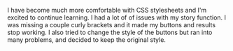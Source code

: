 I have become much more comfortable with CSS stylesheets and I'm excited to continue learning. I had a lot of of issues with my story function. I was missing a couple curly brackets and it made my buttons and results stop working. I also tried to change the style of the buttons but ran into many problems, and decided to keep the original style.